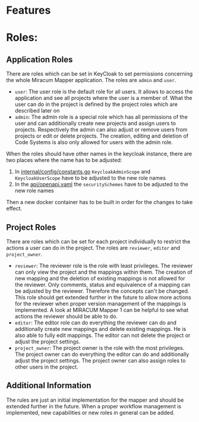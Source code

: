 # Features

# Roles:

## Application Roles

There are roles which can be set in KeyCloak to set permissions concerning the whole Miracum Mapper application. The roles are `admin` and `user`.

- `user`: The user role is the default role for all users. It allows to access the application and see all projects where the user is a member of. What the user can do in the project is defined by the project roles which are described later on
- `admin`: The admin role is a special role which has all permissions of the user and can additionally create new projects and assign users to projects. Respectively the admin can also adjust or remove users from projects or edit or delete projects. The creation, editing and deletion of Code Systems is also only allowed for users with the admin role.

When the roles should have other names in the keycloak instance, there are two places where the name has to be adjusted:

1. In [internal/config/constants.go](../internal/config/constants.go) `KeycloakAdminScope` and `KeycloakUserScope` have to be adjusted to the new role names
2. In the [api/openapi.yaml](../api/openapi.yaml) the `securitySchemes` have to be adjusted to the new role names

Then a new docker container has to be built in order for the changes to take effect.

## Project Roles

There are roles which can be set for each project individually to restrict the actions a user can do in the project. The roles are `reviewer`, `editor` and `project_owner`.

- `reviewer`: The reviewer role is the role with least privileges. The reviewer can only view the project and the mappings within them. The creation of new mapping and the deletion of existing mappings is not allowed for the reviewer. Only comments, status and equivalence of a mapping can be adjusted by the reviewer. Therefore the concepts can't be changed. This role should get extended further in the future to allow more actions for the reviewer when proper version management of the mappings is implemented. A look at MIRACUM Mapper 1 can be helpful to see what actions the reviewer should be able to do.
- `editor`: The editor role can do everything the reviewer can do and additionally create new mappings and delete existing mappings. He is also able to fully edit mappings. The editor can not delete the project or adjust the project settings.
- `project_owner`: The project owner is the role with the most privileges. The project owner can do everything the editor can do and additionally adjust the project settings. The project owner can also assign roles to other users in the project.

## Additional Information

The rules are just an initial implementation for the mapper and should be extended further in the future. When a proper workflow management is implemented, new capabilities or new roles in general can be added.

